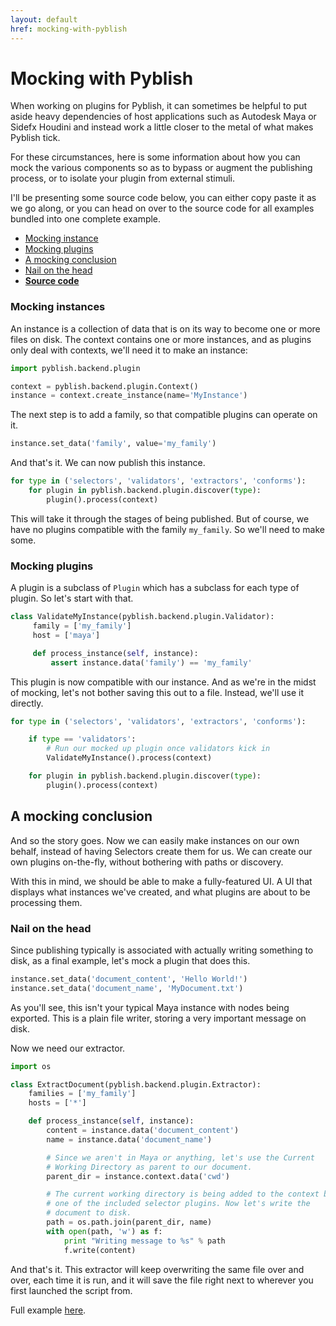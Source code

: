 ```yaml
---
layout: default
href: mocking-with-pyblish
---
```


# Mocking with Pyblish

When working on plugins for Pyblish, it can sometimes be helpful to put aside heavy dependencies of host applications such as Autodesk Maya or Sidefx Houdini and instead work a little closer to the metal of what makes Pyblish tick.

For these circumstances, here is some information about how you can mock the various components so as to bypass or augment the publishing process, or to isolate your plugin from external stimuli.

I'll be presenting some source code below, you can either copy paste it as we go along, or you can head on over to the source code for all examples bundled into one complete example.

- [Mocking instance](#mocking-instances)
- [Mocking plugins](#mocking-plugins)
- [A mocking conclusion](#A-mocking-conclusion)
- [Nail on the head](#nail-on-the-head)
- [**Source code**][full]

### Mocking instances

An instance is a collection of data that is on its way to become one or more files on disk. The context contains one or more instances, and as plugins only deal with contexts, we'll need it to make an instance:

```python
import pyblish.backend.plugin

context = pyblish.backend.plugin.Context()
instance = context.create_instance(name='MyInstance')
```

The next step is to add a family, so that compatible plugins can operate on it.

```python
instance.set_data('family', value='my_family')
```

And that's it. We can now publish this instance.

```python
for type in ('selectors', 'validators', 'extractors', 'conforms'):
    for plugin in pyblish.backend.plugin.discover(type):
        plugin().process(context)
```

This will take it through the stages of being published. But of course, we have no plugins compatible with the family `my_family`. So we'll need to make some.

### Mocking plugins

A plugin is a subclass of `Plugin` which has a subclass for each type of plugin. So let's start with that.

```python
class ValidateMyInstance(pyblish.backend.plugin.Validator):
     family = ['my_family']
     host = ['maya']

     def process_instance(self, instance):
         assert instance.data('family') == 'my_family'
```

This plugin is now compatible with our instance. And as we're in the midst of mocking, let's not bother saving this out to a file. Instead, we'll use it directly.

```python
for type in ('selectors', 'validators', 'extractors', 'conforms'):

    if type == 'validators':
        # Run our mocked up plugin once validators kick in
        ValidateMyInstance().process(context)

    for plugin in pyblish.backend.plugin.discover(type):
        plugin().process(context)
```

## A mocking conclusion

And so the story goes. Now we can easily make instances on our own behalf, instead of having Selectors create them for us. We can create our own plugins on-the-fly, without bothering with paths or discovery.

With this in mind, we should be able to make a fully-featured UI. A UI that displays what instances we've created, and what plugins are about to be processing them.

### Nail on the head

Since publishing typically is associated with actually writing something to disk, as a final example, let's mock a plugin that does this.

```python
instance.set_data('document_content', 'Hello World!')
instance.set_data('document_name', 'MyDocument.txt')
```

As you'll see, this isn't your typical Maya instance with nodes being exported. This is a plain file writer, storing a very important message on disk.

Now we need our extractor.

```python
import os

class ExtractDocument(pyblish.backend.plugin.Extractor):
    families = ['my_family']
    hosts = ['*']

    def process_instance(self, instance):
        content = instance.data('document_content')
        name = instance.data('document_name')

        # Since we aren't in Maya or anything, let's use the Current
        # Working Directory as parent to our document.
        parent_dir = instance.context.data('cwd')

        # The current working directory is being added to the context by
        # one of the included selector plugins. Now let's write the
        # document to disk.
        path = os.path.join(parent_dir, name)
        with open(path, 'w') as f:
            print "Writing message to %s" % path
            f.write(content)
```

And that's it. This extractor will keep overwriting the same file over and over, each time it is run, and it will save the file right next to wherever you first launched the script from.

Full example [here][full].

[full]: https://gist.github.com/mottosso/124d376c46853a574c0a